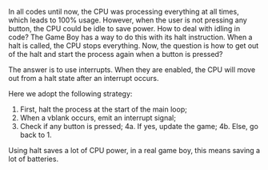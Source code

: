 In all codes until now, the CPU was processing everything at all times, which leads to 100% usage.
However, when the user is not pressing any button, the CPU could be idle to save power. How to deal with idling in code?
The Game Boy has a way to do this with its halt instruction. When a halt is called, the CPU stops everything. Now, the question is how to get out of the halt and start the process again when a button is pressed?

The answer is to use interrupts. When they are enabled, the CPU will move out from a halt state after an interrupt occurs.

Here we adopt the following strategy:
1. First, halt the process at the start of the main loop;
2. When a vblank occurs, emit an interrupt signal;
3. Check if any button is pressed;
4a. If yes, update the game;
4b. Else, go back to 1.

Using halt saves a lot of CPU power, in a real game boy, this means saving a lot of batteries.
